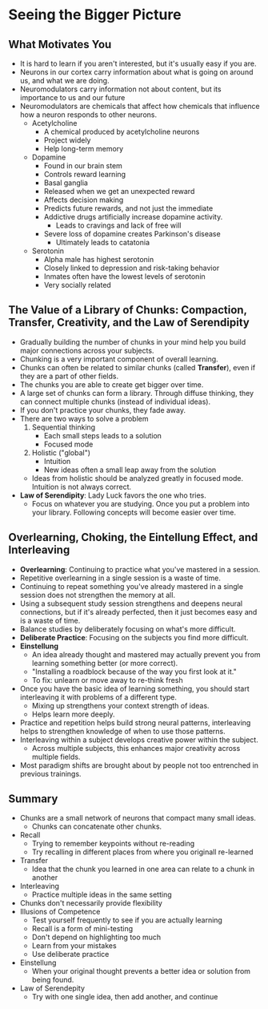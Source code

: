 # Seeing the Bigger Picture

## What Motivates You

* It is hard to learn if you aren't interested, but it's usually easy if you 
  are.
* Neurons in our cortex carry information about what is going on around us, and
  what we are doing.
* Neuromodulators carry information not about content, but its importance to 
  us and our future
* Neuromodulators are chemicals that affect how chemicals that influence how a
  neuron responds to other neurons.
    - Acetylcholine
        + A chemical produced by acetylcholine neurons
        + Project widely
        + Help long-term memory
    - Dopamine
        + Found in our brain stem
        + Controls reward learning
        + Basal ganglia
        + Released when we get an unexpected reward
        + Affects decision making
        + Predicts future rewards, and not just the immediate
        + Addictive drugs artificially increase dopamine activity. 
            * Leads to cravings and lack of free will
        + Severe loss of dopamine creates Parkinson's disease
            * Ultimately leads to catatonia
    - Serotonin
        + Alpha male has highest serotonin
        + Closely linked to depression and risk-taking behavior
        + Inmates often have the lowest levels of serotonin
        + Very socially related

## The Value of a Library of Chunks: Compaction, Transfer, Creativity, and the Law of Serendipity

* Gradually building the number of chunks in your mind help you build major
  connections across your subjects.
* Chunking is a very important component of overall learning.
* Chunks can often be related to similar chunks (called **Transfer**), even if they
  are a part of other fields.
* The chunks you are able to create get bigger over time.
* A large set of chunks can form a library. Through diffuse thinking, they
  can connect multiple chunks (instead of individual ideas).
* If you don't practice your chunks, they fade away.
* There are two ways to solve a problem
    1. Sequential thinking
        - Each small steps leads to a solution
        - Focused mode
    2. Holistic ("global")
        - Intuition
        - New ideas often a small leap away from the solution
    - Ideas from holistic should be analyzed greatly in focused mode. Intuition
      is not always correct.
* **Law of Serendipity**: Lady Luck favors the one who tries.
    - Focus on whatever you are studying. Once you put a problem into your
      library. Following concepts will become easier over time.

## Overlearning, Choking, the Eintellung Effect, and Interleaving

* **Overlearning**: Continuing to practice what you've mastered in a session.
* Repetitive overlearning in a single session is a waste of time.
* Continuing to repeat something you've already mastered in a single session 
  does not strengthen the memory at all.
* Using a subsequent study session strengthens and deepens neural connections, 
  but if it's already perfected, then it just becomes easy and is a waste of 
  time.
* Balance studies by deliberately focusing on what's more difficult.
* **Deliberate Practice**: Focusing on the subjects you find more difficult.
* **Einstellung**
    - An idea already thought and mastered may actually prevent you from 
      learning something better (or more correct).
    - "Installing a roadblock because of the way you first look at it."
    - To fix: unlearn or move away to re-think fresh
* Once you have the basic idea of learning something, you should start
  interleaving it with problems of a different type.
    - Mixing up strengthens your context strength of ideas.
    - Helps learn more deeply.
* Practice and repetition helps build strong neural patterns, interleaving
  helps to strengthen knowledge of when to use those patterns.
* Interleaving within a subject develops creative power within the subject.
    - Across multiple subjects, this enhances major creativity across multiple
      fields.
* Most paradigm shifts are brought about by people not too entrenched in 
  previous trainings.

## Summary

* Chunks are a small network of neurons that compact many small ideas. 
    - Chunks can concatenate other chunks.
* Recall
    - Trying to remember keypoints without re-reading
    - Try recalling in different places from where you originall re-learned
* Transfer
    - Idea that the chunk you learned in one area can relate to a chunk in 
      another
* Interleaving
    - Practice multiple ideas in the same setting
* Chunks don't necessarily provide flexibility
* Illusions of Competence
    - Test yourself frequently to see if you are actually learning
    - Recall is a form of mini-testing
    - Don't depend on highlighting too much
    - Learn from your mistakes
    - Use deliberate practice
* Einstellung
    - When your original thought prevents a better idea or solution from being
      found.
* Law of Serendepity
    - Try with one single idea, then add another, and continue
